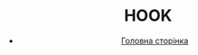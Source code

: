 <html lang="uk">
<head>
    <meta charset="UTF-8">
    <meta name="viewport" content="width=device-width, initial-scale=1.0">
    <link rel="stylesheet" href="style.css">
</head>
<body>
    <header>
        <h1>HOOK</h1>
        <nav>
            <ul>
                <li><a href="global.html">Головна сторінка</a></li>

   

        
